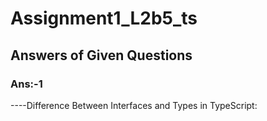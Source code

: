 # Assignment1_L2b5_ts

## Answers of Given Questions

### Ans:-1

----Difference Between Interfaces and Types in TypeScript:
